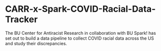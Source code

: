# CARR-x-Spark-COVID-Racial-Data-Tracker
The BU Center for Antiracist Research in collaboration with BU Spark! has set out to build a data pipeline to collect COVID racial data across the US and study their discrepancies.
